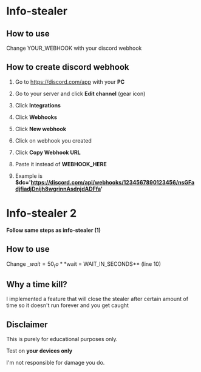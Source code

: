 # Info-stealer

## How to use

Change YOUR_WEBHOOK with your discord webhook

## How to create discord webhook

1. Go to https://discord.com/app with your **PC**

2. Go to your server and click **Edit channel** (gear icon)

3. Click **Integrations**

4. Click **Webhooks**

5. Click **New webhook**

6. Click on webhook you created

7. Click **Copy Webhook URL**

8. Paste it instead of **WEBHOOK_HERE**

9. Example is **$dc='https://discord.com/api/webhooks/1234567890123456/nsGFadjfiadjDnijh8wgrinnAsdnjdADFfa'**

# Info-stealer 2

**Follow same steps as info-stealer (1)**

## How to use

Change _$wait = 50_ to **$wait = WAIT_IN_SECONDS** (line 10)

## Why a time kill?

I implemented a feature that will close the stealer after certain amount of time so it doesn't run forever and you get caught

## Disclaimer

This is purely for educational purposes only.

Test on **your devices only**

I'm not responsible for damage you do.
